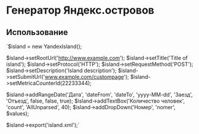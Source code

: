 # Генератор Яндекс.островов

## Использование

`$island = new YandexIsland();

$island->setRootUrl('http://www.example.com');
$island->setTitle('Title of island');
$island->setProtocol('HTTP');
$island->setRequestMethod('POST');
$island->setDescription('Island description');
$island->setSubmitUrl('www.example.com/custompage');
$island->setMetricaCounterId(22233344);

$island->addRangeDate('Дата', 'dateFrom', 'dateTo', 'yyyy-MM-dd', 'Заезд', 'Отъезд', false, false, true);
$island->addTextBox('Количество человек', 'count', 'AllUnparsed', 40);
$island->addDropDown('Номер', 'nomer', $values);

$island->export('island.xml');`
